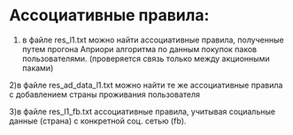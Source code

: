 # Ассоциативные правила:

1) в файле res_l1.txt можно найти ассоциативные правила, полученные путем прогона Априори алгоритма по данным покупок паков пользователями. (проверяется связь только между акционными паками)

2)в файле res_ad_data_l1.txt можно найти те же ассоциативные правила с добавлением страны проживания пользователя

3)в файле res_l1_fb.txt ассоциативные правила, учитывая социальные данные (страна) с конкретной соц. сетью (fb).

